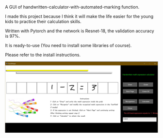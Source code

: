 A GUI of handwritten-calculator-with-automated-marking function.

I made this project because I think it will make the life easier for the young kids to practice their calculation skills.

Written with Pytorch and the network is Resnet-18, the validation accuracy is 97%.

It is ready-to-use (You need to install some libraries of course).

Please refer to the install instructions.

![Screenshot](example.jpg)
